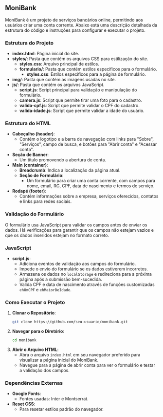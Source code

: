 ## MoniBank

MoniBank é um projeto de serviços bancários online, permitindo aos usuários criar uma conta corrente. Abaixo está uma descrição detalhada da estrutura do código e instruções para configurar e executar o projeto.

### Estrutura do Projeto

- **index.html**: Página inicial do site.
- **styles/**: Pasta que contém os arquivos CSS para estilização do site.
  - **styles.css**: Arquivo principal de estilos.
  - **formulario/**: Pasta que contém estilos específicos para o formulário.
    - **styles.css**: Estilos específicos para a página de formulário.
- **img/**: Pasta que contém as imagens usadas no site.
- **js/**: Pasta que contém os arquivos JavaScript.
  - **script.js**: Script principal para validação e manipulação do formulário.
  - **camera.js**: Script que permite tirar uma foto para o cadastro.
  - **valida-cpf.js**: Script que permite validar o CPF do cadastro.
  - **valida-idade.js**: Script que permite validar a idade do usuário.

### Estrutura do HTML

- **Cabeçalho (header)**:
  - Contém o logotipo e a barra de navegação com links para "Sobre", "Serviços", campo de busca, e botões para "Abrir conta" e "Acessar conta".
- **Seção de Banner**:
  - Um título promovendo a abertura de conta.
- **Main (container)**:
  - **Breadcrumb**: Indica a localização da página atual.
  - **Seção de Formulário**:
    - Um formulário para criar uma conta corrente, com campos para nome, email, RG, CPF, data de nascimento e termos de serviço.
- **Rodapé (footer)**:
  - Contém informações sobre a empresa, serviços oferecidos, contatos e links para redes sociais.

### Validação do Formulário

O formulário usa JavaScript para validar os campos antes de enviar os dados. Há verificações para garantir que os campos não estejam vazios e que os dados inseridos estejam no formato correto.

### JavaScript

- **script.js**:
  - Adiciona eventos de validação aos campos do formulário.
  - Impede o envio do formulário se os dados estiverem incorretos.
  - Armazena os dados no `localStorage` e redireciona para a próxima página após a submissão bem-sucedida.
  - Valida CPF e data de nascimento através de funções customizadas `ehUmCPF` e `ehMaiorDeIdade`.

### Como Executar o Projeto

1. **Clonar o Repositório**:
   ```bash
   git clone https://github.com/seu-usuario/monibank.git
   ```
2. **Navegar para o Diretório**:
   ```bash
   cd monibank
   ```
3. **Abrir o Arquivo HTML**:
   - Abra o arquivo `index.html` em seu navegador preferido para visualizar a página inicial do MoniBank.
   - Navegue para a página de abrir conta para ver o formulário e testar a validação dos campos.

### Dependências Externas

- **Google Fonts**:
  - Fontes usadas: Inter e Montserrat.
- **Reset CSS**:
  - Para resetar estilos padrão do navegador.
